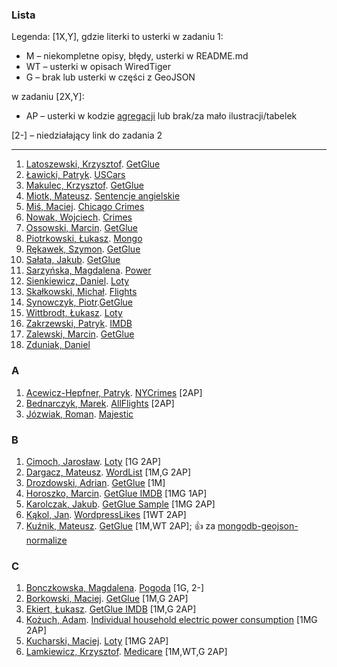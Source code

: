 ### Lista

Legenda: [1X,Y], gdzie literki to usterki w zadaniu 1:

* M – niekompletne opisy, błędy, usterki w README.md
* WT – usterki w opisach WiredTiger
* G – brak lub usterki w części z GeoJSON

w zadaniu [2X,Y]:

* AP – usterki w kodzie [agregacji](Aggregations_2.6.md)
  lub brak/za mało ilustracji/tabelek

[2-] – niedziałający link do zadania 2


----

1. [Latoszewski, Krzysztof](https://github.com/klatoszewski/nosql/blob/master/Zadanie_1.md). [GetGlue](https://github.com/klatoszewski/nosql/blob/master/Zadanie_2.md)
1. [Ławicki, Patryk](https://bitbucket.org/true-or-false/mongo). [USCars](https://bitbucket.org/true-or-false/aggregations)
1. [Makulec, Krzysztof](https://bitbucket.org/gokus/nosql/). [GetGlue](https://bitbucket.org/gokus/nosql/src/12c8f371c874879d92f1f242807735f0d3347215/zadanie_2.md)
1. [Miotk, Mateusz](https://github.com/miotek32/NoSQL). [Sentencje angielskie](https://github.com/miotek32/NoSQL---Exercise2)
1. [Miś, Maciej](https://github.com/MacMisDev/nosql). [Chicago Crimes](https://github.com/MacMisDev/nosql)
1. [Nowak, Wojciech](https://github.com/YoungCoder/agregacje3). [Crimes](https://github.com/YoungCoder/agregacje3)
1. [Ossowski, Marcin](https://github.com/mossowski/NoSQL-lab/blob/master/zad1.md). [GetGlue](https://github.com/mossowski/NoSQL-lab/blob/master/zad2.md)
1. [Piotrkowski, Łukasz](https://bitbucket.org/lpiotrkowski/mongo). [Mongo](https://bitbucket.org/lpiotrkowski/mongo/src/326b0f3f1458769947469054b30384e10a279e98/zadanie2/?at=master)
1. [Rękawek, Szymon](https://github.com/waveq/nosqlUG/blob/master/Zad1.md). [GetGlue](https://github.com/waveq/nosqlUG/blob/master/Zad2.md)
1. [Sałata, Jakub](https://github.com/jsalata/NoSQL/blob/master/zadanie1.md). [GetGlue](https://github.com/jsalata/NoSQL/blob/master/zadanie2.md)
1. [Sarzyńska, Magdalena](https://github.com/Madzia/NoSQL_UG/blob/master/zad1.md). [Power](https://github.com/Madzia/NoSQL_UG/blob/master/zad2.md)
1. [Sienkiewicz, Daniel](https://github.com/henio180/NoSQL). [Loty](https://github.com/henio180/NoSQL2)
1. [Skałkowski, Michał](https://github.com/Michaldwadwa/nosql). [Flights](https://github.com/Michaldwadwa/nosql2)
1. [Synowczyk, Piotr](https://github.com/psynowczyk/tnosql).[GetGlue](https://github.com/psynowczyk/tnosql2)
1. [Wittbrodt, Łukasz](https://bitbucket.org/lukasz978/nosql). [Loty](https://bitbucket.org/lukasz978/nosql/zad2.md)
1. [Zakrzewski, Patryk](https://github.com/zakrzes/Technologie-NoSQL). [IMDB](https://github.com/zakrzes/Technologie-NoSQL/blob/master/Zadanie%202.md)
1. [Zalewski, Marcin](https://github.com/mzalewskiug/nosql-uczelnia/blob/master/zadanie1.md). [GetGlue](https://github.com/mzalewskiug/nosql-uczelnia/blob/master/zadanie2.md)
1. [Zduniak, Daniel](https://github.com/dzduniak/NoSQL) 


### A

1. [Acewicz-Hepfner, Patryk](https://github.com/pacewicz/NoSQLWB/blob/master/Zad1.md). [NYCrimes](https://github.com/pacewicz/NoSQLWB/blob/master/Zad2.md) [2AP]
1. [Bednarczyk, Marek](https://github.com/mbednarczyk/nosql_lab). [AllFlights](https://github.com/mbednarczyk/nosql_lab/tree/master/ex2) [2AP]
1. [Józwiak, Roman](https://github.com/gruchanet/nosql_experiments/blob/master/solutions/exercise1.md). [Majestic](https://github.com/gruchanet/nosql_experiments/blob/master/solutions/exercise2.md)


### B

1. [Cimoch, Jarosław](https://github.com/jcimoch/noSQL-labs). [Loty](https://github.com/jcimoch/noSQL-labs#zad-2) [1G 2AP]
1. [Dargacz, Mateusz](https://github.com/mateuszdargacz/noSQL-aggregation). [WordList](https://github.com/mateuszdargacz/nosql_aggregation_2) [1M,G 2AP]
1. [Drozdowski, Adrian](https://github.com/adrozdowski/NoSQL/blob/master/Zadanie1.md). [GetGlue](https://github.com/adrozdowski/NoSQL/blob/master/Zadanie2.md) [1M]
1. [Horoszko, Marcin](https://github.com/cinkonaap/nosql/blob/master/zad1/rozwiazanie.md). [GetGlue IMDB](https://github.com/cinkonaap/nosql/blob/master/zad2/rozwiazanie.md) [1MG 1AP]
1. [Karolczak, Jakub](https://github.com/Taureli/NoSQL1/blob/master/Zadanie1/README.md). [GetGlue Sample](https://github.com/Taureli/NoSQL1/blob/master/Zadanie2/README.md) [1MG 2AP]
1. [Kąkol, Jan](https://bitbucket.org/Jankkol/nosqlzad1). [WordpressLikes](https://bitbucket.org/Jankkol/nosqlzad2) [1WT 2AP]
1. [Kuźnik, Mateusz](https://github.com/Misiek92/NoSQL1/blob/master/zadanie1.md). [GetGlue](https://github.com/Misiek92/NoSQL1/blob/master/zadanie2.md) [1M,WT 2AP];
   :+1: za [mongodb-geojson-normalize](https://www.npmjs.org/package/mongodb-geojson-normalize)


### C

1. [Bonczkowska, Magdalena](https://github.com/mbonczkowska/NoSQLzadanie). [Pogoda](https://github.com/mbonczkowska/NoSQLzadanie/blob/master/Zadanie2.md) [1G, 2-]
1. [Borkowski, Maciej](https://github.com/maciekBorkowski/TrainMongoDB). [GetGlue](https://github.com/maciekBorkowski/GetGlue) [1M,G 2AP]
1. [Ekiert, Łukasz](https://github.com/lekiert/nosql/blob/master/zad1.md). [GetGlue IMDB](https://github.com/lekiert/nosql/blob/master/zad2.md) [1M,G 2AP]
1. [Kożuch, Adam](https://bitbucket.org/AdamKozuch/zadanie1/src). [Individual household electric power consumption](https://bitbucket.org/AdamKozuch/zadanie2/src/ef3eec83df456b7c271a3b36631e3eafc3b78f2c?at=master) [1MG 2AP]
1. [Kucharski, Maciej](https://github.com/Maciekek/noSQL). [Loty](https://github.com/Maciekek/noSQL/tree/master/zad2) [1MG 2AP]
1. [Lamkiewicz, Krzysztof](https://github.com/KLamkiewicz/NoSql/blob/master/Lab1.md). [Medicare](https://github.com/KLamkiewicz/NoSql/blob/master/Lab2.md) [1M,WT,G 2AP]
